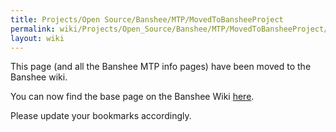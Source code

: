 ```yaml
---
title: Projects/Open Source/Banshee/MTP/MovedToBansheeProject
permalink: wiki/Projects/Open_Source/Banshee/MTP/MovedToBansheeProject/
layout: wiki
---
```


This page (and all the Banshee MTP info pages) have been moved to the
Banshee wiki.

You can now find the base page on the Banshee Wiki
[here](http://banshee-project.org/Guide/DAPs/MTP).

Please update your bookmarks accordingly.
